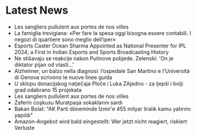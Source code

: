 # Latest News
-  Les sangliers pullulent aux portes de nos villes
-  La famiglia trevigiana: «Per fare la spesa oggi bisogna essere contabili. I negozi di quartiere sono meglio dell’iper»
-  Esports Caster Ocean Sharma Appointed as National Presenter for IPL 2024; a First in Indian Esports and Sports Broadcasting History
-  Ne stišavaju se reakcije nakon Putinove pobjede. Zelenski: 'On je diktator pijan od vlasti...'
-  Alzheimer, un balzo nella diagnosi: l’ospedale San Martino e l’Università di Genova scrivono le nuove linee guida
-  U sklopu donacijskog natječaja Ploče i Luka ZAjedno - za ljepši i bolji grad odabrano 15 projekata
-  Les sangliers pullulent aux portes de nos villes
-  Zaferin coşkusu Muratpaşa sokaklarını sardı
-  Bakan Bolat: "AK Parti döneminde İzmir'e 455 milyar liralık kamu yatırımı yapıldı"
-  Amazon-Angebot wird bald eingestellt: Wer jetzt nicht reagiert, riskiert Verluste
